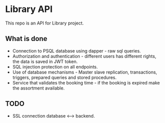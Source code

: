 # Library API
This repo is an API for Library project.
<br>
## What is done
- Connection to PSQL database using dapper - raw sql queries.
- Authorization and authentication - different users has different rights, the data is saved in JWT token.
- SQL injection protection on all endpoints.
- Use of database mechanisms - Master slave replication, transactions, triggers, prepared queries and stored procedures.
- Service that validates the booking time - if the booking is expired make the assortment available.
## TODO
- SSL connection database <--> backend.
